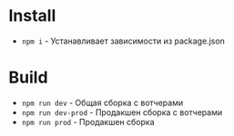 # Install

* `npm i` - Устанавливает зависимости из package.json

# Build 

* `npm run dev` - Общая сборка с вотчерами
* `npm run dev-prod` - Продакшен сборка с вотчерами
* `npm run prod` - Продакшен сборка
